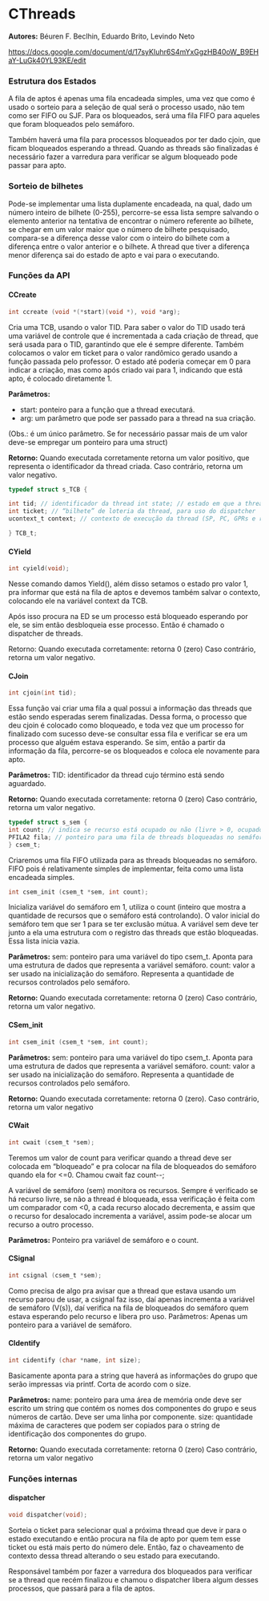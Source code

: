 # CThreads
__Autores:__ Béuren F. Beclhin, Eduardo Brito, Levindo Neto

https://docs.google.com/document/d/17syKIuhr6S4mYxGgzHB40oW_B9EHaY-LuGk40YL93KE/edit

### Estrutura dos Estados

A fila de aptos é apenas uma fila encadeada simples, uma vez que como é usado o 
sorteio para a seleção de qual será o processo usado, não tem como ser FIFO ou SJF.
Para os bloqueados, será uma fila FIFO para aqueles que foram bloqueados pelo semáforo. 

Também haverá uma fila para processos bloqueados por ter dado cjoin, 
que ficam bloqueados esperando a thread. Quando as threads são finalizadas
é necessário fazer a varredura para verificar se algum bloqueado pode passar para apto. 

### Sorteio de bilhetes

Pode-se implementar uma lista duplamente encadeada, na qual, dado um número 
inteiro de bilhete (0-255), percorre-se essa lista sempre salvando o elemento 
anterior na tentativa de encontrar o número referente ao bilhete, se chegar em 
um valor maior que o número de bilhete pesquisado, compara-se a diferença desse
valor com o inteiro do bilhete com a diferença entre o valor anterior e o bilhete.
A thread que tiver a diferença menor diferença sai do estado de apto e vai para o executando.

### Funções da API

#### CCreate
```c
int ccreate (void *(*start)(void *), void *arg); 
```

Cria uma TCB, usando o valor TID. Para saber o valor do TID usado terá uma variável 
de controle que é incrementada a cada criação de thread, que será usada para o TID, 
garantindo que ele é sempre diferente. Também colocamos o valor em ticket para o valor 
randômico gerado usando a função passada pelo professor. O estado até poderia começar
em 0 para indicar a criação, mas como após criado vai para 1, indicando que está apto, 
é colocado diretamente 1.

__Parâmetros:__ 
* start: ponteiro para a função que a thread executará. 
* arg: um parâmetro que pode ser passado para a thread na sua criação. 

(Obs.: é um único parâmetro. Se for necessário passar mais de um valor deve-se empregar um ponteiro para uma struct) 

__Retorno:__ 
Quando executada corretamente retorna um valor positivo, que representa o 
identificador da thread criada. Caso contrário, retorna um valor negativo.

```c
typedef struct s_TCB { 

int tid; // identificador da thread int state; // estado em que a thread se encontra // 0: Criação; 1: Apto; 2: Execução; 3: Bloqueado e 4: Término 
int ticket; // “bilhete” de loteria da thread, para uso do dispatcher 
ucontext_t context; // contexto de execução da thread (SP, PC, GPRs e recursos) 

} TCB_t;
```

#### CYield

```c
int cyield(void); 
```

Nesse comando damos Yield(), além disso setamos o estado pro valor 1, pra informar que está na fila de aptos e devemos também salvar o contexto, colocando ele na variável context da TCB.

Após isso procura na ED  se um processo está bloqueado esperando por ele, se sim então desbloqueia esse processo. Então é chamado o dispatcher de threads.

Retorno: Quando executada corretamente: retorna 0 (zero) Caso contrário, retorna um valor negativo.

#### CJoin

```c
int cjoin(int tid);
```

Essa função vai criar uma fila a qual possui a informação das threads que estão sendo esperadas serem finalizadas. Dessa forma, o processo que deu cjoin é colocado como bloqueado, e toda vez que um processo for finalizado com sucesso deve-se consultar essa fila e verificar se era um processo que alguém estava esperando. Se sim, então a partir da informação da fila, percorre-se os bloqueados e coloca ele novamente para apto.


__Parâmetros:__ TID: identificador da thread cujo término está sendo aguardado. 

__Retorno:__ Quando executada corretamente: retorna 0 (zero) Caso contrário, retorna um valor negativo.

```c
typedef struct s_sem { 
int count; // indica se recurso está ocupado ou não (livre > 0, ocupado ≤ 0)
PFILA2 fila; // ponteiro para uma fila de threads bloqueadas no semáforo. 
} csem_t;
```


Criaremos uma fila FIFO utilizada para as threads bloqueadas no semáforo. FIFO pois é relativamente simples de implementar, feita como uma lista encadeada simples.

```c
int csem_init (csem_t *sem, int count);
```


Inicializa variável do semáforo em 1, utiliza o count (inteiro que mostra a quantidade de recursos que o semáforo está controlando). O valor inicial do semáforo tem que ser 1 para se ter exclusão mútua. A variável sem deve ter junto a ela uma estrutura com o registro das threads que estão bloqueadas. Essa lista inicia vazia.

__Parâmetros:__ sem: ponteiro para uma variável do tipo csem_t. Aponta para uma estrutura de dados que representa a variável semáforo. 
count: valor a ser usado na inicialização do semáforo. Representa a quantidade de recursos controlados pelo semáforo.

__Retorno:__ Quando executada corretamente: retorna 0 (zero) Caso contrário, retorna um valor negativo.

#### CSem_init

```c
int csem_init (csem_t *sem, int count);
```
__Parâmetros:__
sem: ponteiro para uma variável do tipo csem_t. Aponta para uma estrutura de dados que representa a variável semáforo.
count: valor a ser usado na inicialização do semáforo. Representa a quantidade de recursos controlados pelo semáforo.

__Retorno:__
Quando executada corretamente: retorna 0 (zero). Caso contrário, retorna um valor negativo


#### CWait

```c
int cwait (csem_t *sem);
```

Teremos um valor de count para verificar quando a thread deve ser colocada em “bloqueado” e pra colocar na fila de bloqueados do semáforo quando ela for <=0. Chamou cwait faz count--;

A variável de semáforo (sem) monitora os recursos. Sempre é verificado se há recurso livre, se não a thread é bloqueada, essa verificação é feita com um comparador com <0, a cada recurso alocado decrementa, e assim que o recurso for desalocado incrementa a variável, assim pode-se alocar um recurso a outro processo.

__Parâmetros:__ Ponteiro pra variável de semáforo e o count.

#### CSignal

```c
int csignal (csem_t *sem);
```

Como precisa de algo pra avisar que a thread que estava usando um recurso parou de usar, a csignal faz isso, daí apenas incrementa a variável de semáforo (V(s)), daí verifica na fila de bloqueados do semáforo quem estava esperando pelo recurso e libera pro uso.
Parâmetros:  Apenas um ponteiro para a variável de semáforo.

#### CIdentify

```c
int cidentify (char *name, int size); 
```


Basicamente aponta para a string que haverá as informações do grupo que serão impressas via printf. Corta de acordo com o size.

__Parâmetros:__ name: ponteiro para uma área de memória onde deve ser escrito um string que contém os nomes dos componentes do grupo e seus números de cartão. Deve ser uma linha por componente. size: quantidade máxima de caracteres que podem ser copiados para o string de identificação dos componentes do grupo.

__Retorno:__ Quando executada corretamente: retorna 0 (zero) Caso contrário, retorna um valor negativo


### Funções internas

#### dispatcher

```c
void dispatcher(void);
```


Sorteia o ticket para selecionar qual a próxima thread que deve ir para o estado executando e então procura na fila de apto por quem tem esse ticket ou está mais perto do número dele. Então, faz o chaveamento de contexto dessa thread alterando o seu estado para executando. 

Responsável também por fazer a varredura dos bloqueados para verificar se a thread que recém finalizou e chamou o dispatcher libera algum desses processos, que passará para a fila de aptos.